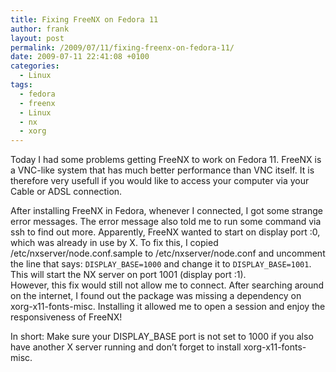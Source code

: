 ```yaml
---
title: Fixing FreeNX on Fedora 11
author: frank
layout: post
permalink: /2009/07/11/fixing-freenx-on-fedora-11/
date: 2009-07-11 22:41:08 +0100
categories:
  - Linux
tags:
  - fedora
  - freenx
  - Linux
  - nx
  - xorg
---
```

Today I had some problems getting FreeNX to work on Fedora 11. FreeNX is a VNC-like system that has much better performance than VNC itself. It is therefore very usefull if you would like to access your computer via your Cable or ADSL connection.

After installing FreeNX in Fedora, whenever I connected, I got some strange error messages. The error message also told me to run some command via ssh to find out more. Apparently, FreeNX wanted to start on display port :0, which was already in use by X. To fix this, I copied /etc/nxserver/node.conf.sample to /etc/nxserver/node.conf and uncomment the line that says: `DISPLAY_BASE=1000` and change it to `DISPLAY_BASE=1001`. This will start the NX server on port 1001 (display port :1).  
However, this fix would still not allow me to connect. After searching around on the internet, I found out the package was missing a dependency on xorg-x11-fonts-misc. Installing it allowed me to open a session and enjoy the responsiveness of FreeNX!

In short: Make sure your DISPLAY_BASE port is not set to 1000 if you also have another X server running and don&#8217;t forget to install xorg-x11-fonts-misc.

